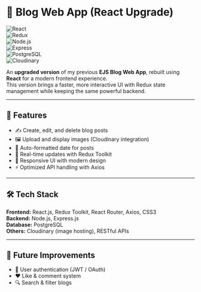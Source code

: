# 📖 Blog Web App (React Upgrade)  

![React](https://img.shields.io/badge/Frontend-React-blue?logo=react)  
![Redux](https://img.shields.io/badge/State-Redux%20Toolkit-764abc?logo=redux)  
![Node.js](https://img.shields.io/badge/Backend-Node.js-green?logo=node.js)  
![Express](https://img.shields.io/badge/Framework-Express-black?logo=express)  
![PostgreSQL](https://img.shields.io/badge/Database-PostgreSQL-blue?logo=postgresql)  
![Cloudinary](https://img.shields.io/badge/Images-Cloudinary-4285F4?logo=cloudinary)  

An **upgraded version** of my previous **EJS Blog Web App**, rebuilt using **React** for a modern frontend experience.  
This version brings a faster, more interactive UI with Redux state management while keeping the same powerful backend.  

---

## 🚀 Features  

- ✍️ Create, edit, and delete blog posts  
- 🖼️ Upload and display images (Cloudinary integration)  
- 📅 Auto-formatted date for posts  
- 🔄 Real-time updates with Redux Toolkit  
- 🎨 Responsive UI with modern design  
- ⚡ Optimized API handling with Axios  

---

## 🛠️ Tech Stack  

**Frontend:** React.js, Redux Toolkit, React Router, Axios, CSS3  
**Backend:** Node.js, Express.js  
**Database:** PostgreSQL  
**Others:** Cloudinary (image hosting), RESTful APIs  

---

## 🚧 Future Improvements  

- 🔑 User authentication (JWT / OAuth)  
- ❤️ Like & comment system  
- 🔍 Search & filter blogs  
